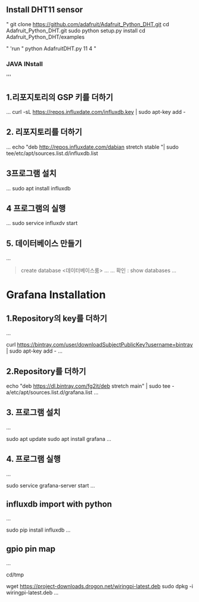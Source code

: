 ## Install DHT11 sensor

"
git clone https://github.com/adafruit/Adafruit_Python_DHT.git
cd Adafruit_Python_DHT.git
sudo python setup.py install
cd Adafruit_Python_DHT/examples

"
'run
"
python AdafruitDHT.py 11 4
"

### JAVA INstall
'''

## 1.리포지토리의 GSP 키를 더하기
...
curl -sL https://repos.influxdate.com/influxdb.key | sudo apt-key add -

## 2. 리포지토리를 더하기
...
echo "deb http://repos.influxdate.com/dabian stretch stable "| sudo tee/etc/apt/sources.list.d/influxdb.list

## 3프로그램 설치
...
sudo apt install influxdb

## 4 프로그램의 실행
...
sudo service influxdv start

## 5. 데이터베이스 만들기
...

>create database <데이터베이스룸>
...
...
확인 : show databases
...
# Grafana Installation
## 1.Repository의 key를 더하기
...

curl https://bintray.com/user/downloadSubjectPublicKey?username=bintray | sudo apt-key add -
...

## 2.Repository를 더하기
echo "deb https://dl.bintray.com/fg2it/deb stretch main" | sudo tee -a/etc/apt/sources.list.d/grafana.list
...

## 3. 프로그램 설치
...

sudo apt update
sudo apt install grafana
...

## 4. 프로그램 실행
...

sudo service grafana-server start
...

## influxdb import with python
...


sudo pip install influxdb
...

## gpio pin map
...

cd/tmp

wget https://project-downloads.drogon.net/wiringpi-latest.deb
sudo dpkg -i wiringpi-latest.deb
...
